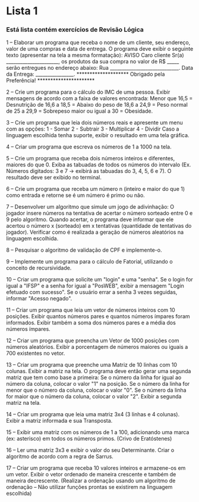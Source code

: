 # Lista 1
### Está lista contém exercícios de Revisão Lógica

1 – Elaborar um programa que receba o nome de um cliente, seu endereço, valor de uma
compras e data de entrega. O programa deve exibir o seguinte texto (apresentar na tela a
mesma formatação):
                                 AVISO
Caro cliente Sr(a) ______________________, os produtos da sua compra no
valor de R$ _____ serão entregues no endereço abaixo:
Rua _____________________________.
Data da Entrega: ________________.
******************** Obrigado pela Preferência! **********************

2 – Crie um programa para o cálculo do IMC de uma pessoa. Exibir mensagens de acordo com
a faixa de valores encontrada:
  Menor que 16,5 = Desnutrição
  de 16,6 a 18,5 = Abaixo do peso
  de 18,6 a 24,9 = Peso normal
  de 25 a 29,9 = Sobrepeso
  maior ou igual a 30 = Obesidade.

3 – Crie um programa que leia dois números reais e apresente um menu com as opções:
  1 - Somar
  2 - Subtrair
  3 - Multiplicar
  4 - Dividir
Caso a linguagem escolhida tenha suporte, exibir o resultado em uma tela gráfica.

4 – Criar um programa que escreva os números de 1 a 1000 na tela.

5 – Crie um programa que receba dois números inteiros e diferentes, maiores do que 0. Exiba as
tabuadas de todos os números do intervalo (Ex. Números digitados: 3 e 7 → exibirá as tabuadas
do 3, 4, 5, 6 e 7). O resultado deve ser exibido no terminal.

6 – Crie um programa que receba um número n (inteiro e maior do que 1) como entrada e
retorne se é um número é primo ou não.

7 – Desenvolver um algoritmo que simule um jogo de adivinhação: O jogador insere números na
tentativa de acertar o número sorteado entre 0 e 9 pelo algoritmo. Quando acertar, o programa
deve informar que ele acertou o número x (sorteado) em x tentativas (quantidade de tentativas
do jogador). Verificar como é realizada a geração de números aleatórios na linguagem
escolhida.

8 – Pesquisar o algoritmo de validação de CPF e implemente-o.

9 – Implemente um programa para o cálculo de Fatorial, utilizando o conceito de recursividade.

10 – Criar um programa que solicite um "login" e uma "senha".
Se o login for igual a "IFSP" e a senha for igual a "PosWEB", exibir a mensagem "Login efetuado
com sucesso". Se o usuário errar a senha 3 vezes seguidas, informar "Acesso negado".

11 – Criar um programa que leia um vetor de números inteiros com 10 posições.
Exibir quantos números pares e quantos números ímpares foram informados. Exibir também a
soma dos números pares e a média dos números ímpares.

12 – Criar um programa que preencha um Vetor de 1000 posições com números aleatórios.
Exibir a porcentagem de números maiores ou iguais a 700 existentes no vetor.

13 – Criar um programa que preenche uma Matriz de 10 linhas com 10 colunas. Exibir a matriz
na tela. O programa deve então gerar uma segunda matriz que tem como base a primeira:
  Se o número da linha for igual ao número da coluna, colocar o valor "1" na posição.
  Se o número da linha for menor que o número da coluna, colocar o valor "0".
  Se o número da linha for maior que o número da coluna, colocar o valor "2".
  Exibir a segunda matriz na tela.

14 – Criar um programa que leia uma matriz 3x4 (3 linhas e 4 colunas). Exibir a matriz informada
e sua Transposta.

15 – Exibir uma matriz com os números de 1 a 100, adicionando uma marca (ex: asterisco) em
todos os números primos. (Crivo de Eratóstenes)

16 – Ler uma matriz 3x3 e exibir o valor do seu Determinante. Criar o algoritmo de acordo com a
regra de Sarrus.

17 – Criar um programa que receba 10 valores inteiros e armazene-os em um vetor. Exibir o
vetor ordenado de maneira crescente e também de maneira decrescente. (Realizar a ordenação
usando um algoritmo de ordenação – Não utilizar funções prontas se existirem na linguagem
escolhida)

